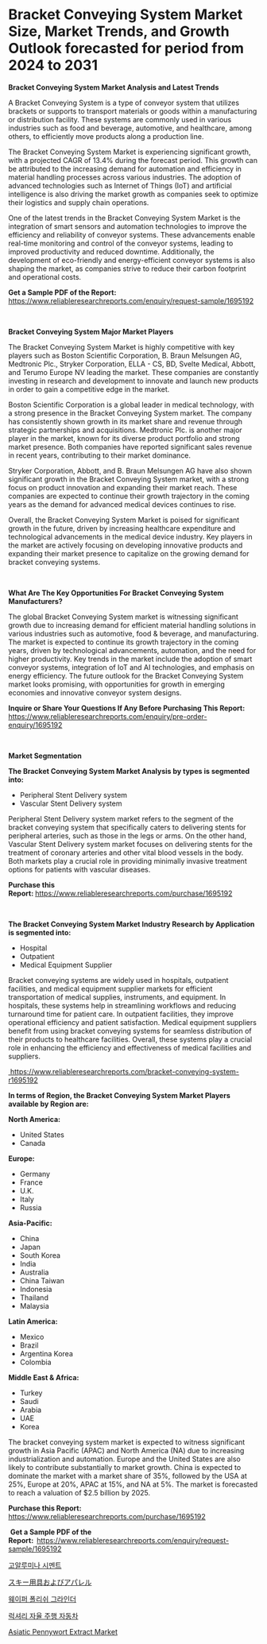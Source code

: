 <p><h1>Bracket Conveying System Market Size, Market Trends, and Growth Outlook forecasted for period from 2024 to 2031</h1></p><p><strong>Bracket Conveying System Market Analysis and Latest Trends</strong></p>
<p><p>A Bracket Conveying System is a type of conveyor system that utilizes brackets or supports to transport materials or goods within a manufacturing or distribution facility. These systems are commonly used in various industries such as food and beverage, automotive, and healthcare, among others, to efficiently move products along a production line.</p><p>The Bracket Conveying System Market is experiencing significant growth, with a projected CAGR of 13.4% during the forecast period. This growth can be attributed to the increasing demand for automation and efficiency in material handling processes across various industries. The adoption of advanced technologies such as Internet of Things (IoT) and artificial intelligence is also driving the market growth as companies seek to optimize their logistics and supply chain operations.</p><p>One of the latest trends in the Bracket Conveying System Market is the integration of smart sensors and automation technologies to improve the efficiency and reliability of conveyor systems. These advancements enable real-time monitoring and control of the conveyor systems, leading to improved productivity and reduced downtime. Additionally, the development of eco-friendly and energy-efficient conveyor systems is also shaping the market, as companies strive to reduce their carbon footprint and operational costs.</p></p>
<p><strong>Get a Sample PDF of the Report:&nbsp;</strong> <a href="https://www.reliableresearchreports.com/enquiry/request-sample/1695192">https://www.reliableresearchreports.com/enquiry/request-sample/1695192</a></p>
<p>&nbsp;</p>
<p><strong>Bracket Conveying System Major Market Players</strong></p>
<p><p>The Bracket Conveying System Market is highly competitive with key players such as Boston Scientific Corporation, B. Braun Melsungen AG, Medtronic Plc., Stryker Corporation, ELLA - CS, BD, Svelte Medical, Abbott, and Terumo Europe NV leading the market. These companies are constantly investing in research and development to innovate and launch new products in order to gain a competitive edge in the market.</p><p>Boston Scientific Corporation is a global leader in medical technology, with a strong presence in the Bracket Conveying System market. The company has consistently shown growth in its market share and revenue through strategic partnerships and acquisitions. Medtronic Plc. is another major player in the market, known for its diverse product portfolio and strong market presence. Both companies have reported significant sales revenue in recent years, contributing to their market dominance.</p><p>Stryker Corporation, Abbott, and B. Braun Melsungen AG have also shown significant growth in the Bracket Conveying System market, with a strong focus on product innovation and expanding their market reach. These companies are expected to continue their growth trajectory in the coming years as the demand for advanced medical devices continues to rise.</p><p>Overall, the Bracket Conveying System Market is poised for significant growth in the future, driven by increasing healthcare expenditure and technological advancements in the medical device industry. Key players in the market are actively focusing on developing innovative products and expanding their market presence to capitalize on the growing demand for bracket conveying systems.</p></p>
<p>&nbsp;</p>
<p><strong>What Are The Key Opportunities For Bracket Conveying System Manufacturers?</strong></p>
<p><p>The global Bracket Conveying System market is witnessing significant growth due to increasing demand for efficient material handling solutions in various industries such as automotive, food & beverage, and manufacturing. The market is expected to continue its growth trajectory in the coming years, driven by technological advancements, automation, and the need for higher productivity. Key trends in the market include the adoption of smart conveyor systems, integration of IoT and AI technologies, and emphasis on energy efficiency. The future outlook for the Bracket Conveying System market looks promising, with opportunities for growth in emerging economies and innovative conveyor system designs.</p></p>
<p><strong>Inquire or Share Your Questions If Any Before Purchasing This Report:</strong> <a href="https://www.reliableresearchreports.com/enquiry/pre-order-enquiry/1695192">https://www.reliableresearchreports.com/enquiry/pre-order-enquiry/1695192</a></p>
<p>&nbsp;</p>
<p><strong>Market Segmentation</strong></p>
<p><strong>The Bracket Conveying System Market Analysis by types is segmented into:</strong></p>
<p><ul><li>Peripheral Stent Delivery system</li><li>Vascular Stent Delivery system</li></ul></p>
<p><p>Peripheral Stent Delivery system market refers to the segment of the bracket conveying system that specifically caters to delivering stents for peripheral arteries, such as those in the legs or arms. On the other hand, Vascular Stent Delivery system market focuses on delivering stents for the treatment of coronary arteries and other vital blood vessels in the body. Both markets play a crucial role in providing minimally invasive treatment options for patients with vascular diseases.</p></p>
<p><strong>Purchase this Report:&nbsp;</strong><a href="https://www.reliableresearchreports.com/purchase/1695192">https://www.reliableresearchreports.com/purchase/1695192</a></p>
<p>&nbsp;</p>
<p><strong>The Bracket Conveying System Market Industry Research by Application is segmented into:</strong></p>
<p><ul><li>Hospital</li><li>Outpatient</li><li>Medical Equipment Supplier</li></ul></p>
<p><p>Bracket conveying systems are widely used in hospitals, outpatient facilities, and medical equipment supplier markets for efficient transportation of medical supplies, instruments, and equipment. In hospitals, these systems help in streamlining workflows and reducing turnaround time for patient care. In outpatient facilities, they improve operational efficiency and patient satisfaction. Medical equipment suppliers benefit from using bracket conveying systems for seamless distribution of their products to healthcare facilities. Overall, these systems play a crucial role in enhancing the efficiency and effectiveness of medical facilities and suppliers.</p></p>
<p><a href="https://www.reliableresearchreports.com/bracket-conveying-system-r1695192">&nbsp;https://www.reliableresearchreports.com/bracket-conveying-system-r1695192</a></p>
<p><strong>In terms of Region, the Bracket Conveying System Market Players available by Region are:</strong></p>
<p>
    <p> <strong> North America: </strong>
        <ul>
            <li>United States</li>
            <li>Canada</li>
        </ul>
        </p> 
    <p> <strong> Europe: </strong>
        <ul>
            <li>Germany</li>
            <li>France</li>
            <li>U.K.</li>
            <li>Italy</li>
            <li>Russia</li>
        </ul>
        </p> 
    <p> <strong> Asia-Pacific: </strong>
        <ul>
            <li>China</li>
            <li>Japan</li>
            <li>South Korea</li>
            <li>India</li>
            <li>Australia</li>
            <li>China Taiwan</li>
            <li>Indonesia</li>
            <li>Thailand</li>
            <li>Malaysia</li>
        </ul>
        </p> 
    <p> <strong> Latin America: </strong>
        <ul>
            <li>Mexico</li>
            <li>Brazil</li>
            <li>Argentina Korea</li>
            <li>Colombia</li>
        </ul>
        </p> 
    <p> <strong> Middle East & Africa: </strong>
        <ul>
            <li>Turkey</li>
            <li>Saudi</li>
            <li>Arabia</li>
            <li>UAE</li>
            <li>Korea</li>
        </ul>
    </p>
    </p>
<p><p>The bracket conveying system market is expected to witness significant growth in Asia Pacific (APAC) and North America (NA) due to increasing industrialization and automation. Europe and the United States are also likely to contribute substantially to market growth. China is expected to dominate the market with a market share of 35%, followed by the USA at 25%, Europe at 20%, APAC at 15%, and NA at 5%. The market is forecasted to reach a valuation of $2.5 billion by 2025.</p></p>
<p><strong>Purchase this Report: </strong><a href="https://www.reliableresearchreports.com/purchase/1695192">https://www.reliableresearchreports.com/purchase/1695192</a></p>
<p>&nbsp;<strong>Get a Sample PDF of the Report:&nbsp;&nbsp;</strong><a href="https://www.reliableresearchreports.com/enquiry/request-sample/1695192">https://www.reliableresearchreports.com/enquiry/request-sample/1695192</a></p>
<p><strong></strong></p>
<p><p><a href="https://github.com/AlexanderElliott1993/Market-Research-Report-List-1/blob/main/931699196667.md">고알루미나 시멘트</a></p><p><a href="https://github.com/decker5351/Market-Research-Report-List-1/blob/main/1271714103195.md">スキー用具およびアパレル</a></p><p><a href="https://medium.com/@corneliutrifa2022/%EA%B3%BC%EC%9E%90-%ED%8F%B4%EB%9E%80%EB%93%9C-%EA%B7%B8%EB%9D%BC%EC%9D%B8%EB%8D%94-%EC%8B%9C%EC%9E%A5-%EA%B7%9C%EB%AA%A8-%EB%B0%8F-%EC%8B%9C%EC%9E%A5-%EB%8F%99%ED%96%A5-%EC%99%84%EC%A0%84%ED%95%9C-%EC%82%B0%EC%97%85-%EA%B0%9C%EC%9A%94-2024%EB%85%84%EB%B6%80%ED%84%B0-2031%EB%85%84%EA%B9%8C%EC%A7%80-9da88047b370">웨이퍼 폴리쉬 그라인더</a></p><p><a href="https://github.com/idcefvhkdut6/Market-Research-Report-List-2/blob/main/655487096668.md">럭셔리 자율 주행 자동차</a></p><p><a href="https://github.com/brenzgnarento/Market-Research-Report-List-2/blob/main/asiatic-pennywort-extract-market.md">Asiatic Pennywort Extract Market</a></p></p>